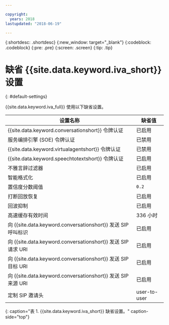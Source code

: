 ```yaml
---

copyright:
  years: 2018
lastupdated: "2018-06-19"

---
```


{:shortdesc: .shortdesc}
{:new_window: target="_blank"}
{:codeblock: .codeblock}
{:pre: .pre}
{:screen: .screen}
{:tip: .tip}


# 缺省 {{site.data.keyword.iva_short}} 设置
{: #default-settings}

{{site.data.keyword.iva_full}} 使用以下缺省设置。

|设置名称|缺省值|
|------|---------------|
| {{site.data.keyword.conversationshort}} 令牌认证 | 已启用 |
| 服务编排引擎 (SOE) 令牌认证 | 已禁用 |
| {{site.data.keyword.virtualagentshort}} 令牌认证 | 已禁用 |
| {{site.data.keyword.speechtotextshort}} 令牌认证 | 已启用 |
| 不雅言辞过滤器 | 已启用 |
| 智能格式化 | 已启用 |
| 置信度分数阈值 | `0.2` |
| 打断回放恢复 | 已启用 |
| 回波抑制 | 已启用 |
| 高速缓存有效时间 | 336 小时|
| 向 {{site.data.keyword.conversationshort}} 发送 SIP 呼叫标识 | 已启用 |
| 向 {{site.data.keyword.conversationshort}} 发送 SIP 请求 URI | 已启用 |
| 向 {{site.data.keyword.conversationshort}} 发送 SIP 目标 URI | 已启用 |
| 向 {{site.data.keyword.conversationshort}} 发送 SIP 来源 URI | 已启用 |
| 定制 SIP 邀请头 | user-to-user |
{: caption="表 1. {{site.data.keyword.iva_short}} 缺省设置。" caption-side="top"}
